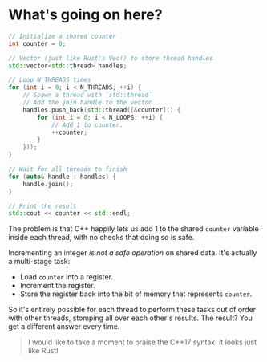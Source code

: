 # What's going on here?

```cpp
// Initialize a shared counter
int counter = 0;

// Vector (just like Rust's Vec!) to store thread handles
std::vector<std::thread> handles;

// Loop N_THREADS times
for (int i = 0; i < N_THREADS; ++i) {
    // Spawn a thread with `std::thread`
    // Add the join handle to the vector
    handles.push_back(std::thread([&counter]() {
        for (int i = 0; i < N_LOOPS; ++i) {
            // Add 1 to counter.
            ++counter;
        }
    }));
}

// Wait for all threads to finish
for (auto& handle : handles) {
    handle.join();
}

// Print the result
std::cout << counter << std::endl;
```

The problem is that C++ happily lets us add 1 to the shared `counter` variable inside each thread, with no checks that doing so is safe.

Incrementing an integer *is not a safe operation* on shared data. It's actually a multi-stage task:

* Load `counter` into a register.
* Increment the register.
* Store the register back into the bit of memory that represents `counter`.

So it's entirely possible for each thread to perform these tasks out of order with other threads, stomping all over each other's results. The result? You get a different answer every time.

> I would like to take a moment to praise the C++17 syntax: it looks just like Rust!